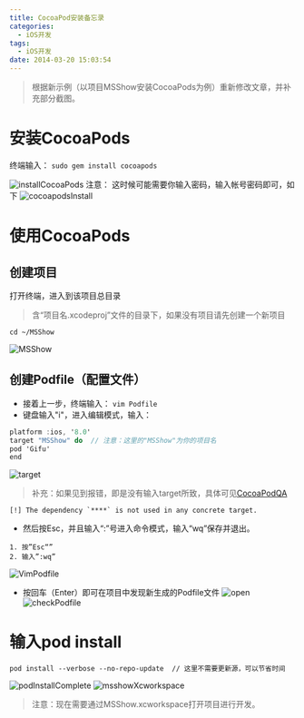 ```yaml
---
title: CocoaPod安装备忘录
categories:
  - iOS开发
tags:
  - iOS开发
date: 2014-03-20 15:03:54
---
```


> 根据新示例（以项目MSShow安装CocoaPods为例）重新修改文章，并补充部分截图。

# 安装CocoaPods
终端输入：
```sudo gem install cocoapods```

![installCocoaPods](/Users/mr.scorpion/Desktop/Snip20160802_5.png)
注意：
这时候可能需要你输入密码，输入帐号密码即可，如下
![cocoapodsInstall](/Users/mr.scorpion/Desktop/Snip20160802_2.png)

# 使用CocoaPods
## 创建项目
打开终端，进入到该项目总目录
> 含“项目名.xcodeproj”文件的目录下，如果没有项目请先创建一个新项目
```
cd ~/MSShow  
```

![MSShow](/Users/mr.scorpion/Desktop/Snip20160802_4.png)

## 创建Podfile（配置文件）
+ 接着上一步，终端输入：
```vim Podfile```
+ 键盘输入"i"，进入编辑模式，输入：
```objectivec
platform :ios, '8.0'
target "MSShow" do  // 注意：这里的"MSShow"为你的项目名
pod 'Gifu'
end
```
![target](http://ob6otnqbf.bkt.clouddn.com/Snip20160802_9.png)
> 补充：如果见到报错，即是没有输入target所致，具体可见[CocoaPodQA]()
```
[!] The dependency `****` is not used in any concrete target.
```

+ 然后按Esc，并且输入“:”号进入命令模式，输入“wq”保存并退出。
```Vim
1. 按”Esc“”
2. 输入”:wq”
```
![VimPodfile](/Users/mr.scorpion/Desktop/Snip20160802_3.png)
+ 按回车（Enter）即可在项目中发现新生成的Podfile文件
![open](/Users/mr.scorpion/Desktop/Snip20160802_6.png)
![checkPodfile](/Users/mr.scorpion/Desktop/Snip20160802_7.png)

# 输入pod install
```
pod install --verbose --no-repo-update  // 这里不需要更新源，可以节省时间
```
![podInstallComplete](/Users/mr.scorpion/Desktop/Snip20160802_14.png)
![msshowXcworkspace](/Users/mr.scorpion/Desktop/Snip20160802_13.png)
> 注意：现在需要通过MSShow.xcworkspace打开项目进行开发。
